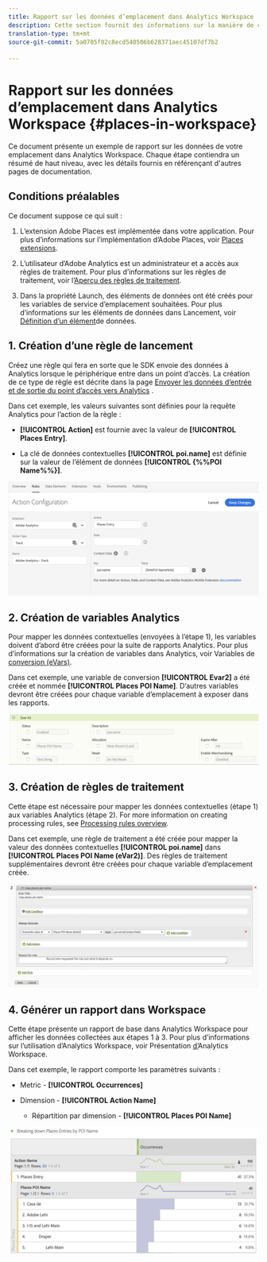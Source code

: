 ```yaml
---
title: Rapport sur les données d’emplacement dans Analytics Workspace
description: Cette section fournit des informations sur la manière de créer des rapports sur les données d’emplacement dans Analytics Workspace.
translation-type: tm+mt
source-git-commit: 5a0705f02c8ecd540506b628371aec45107df7b2

---
```



# Rapport sur les données d’emplacement dans Analytics Workspace {#places-in-workspace}

Ce document présente un exemple de rapport sur les données de votre emplacement dans Analytics Workspace. Chaque étape contiendra un résumé de haut niveau, avec les détails fournis en référençant d'autres pages de documentation.

## Conditions préalables 

Ce document suppose ce qui suit :

1. L’extension Adobe Places est implémentée dans votre application. Pour plus d’informations sur l’implémentation d’Adobe Places, voir [Places extensions](/help/places-ext-aep-sdks/places-extension/places-extension.md).

1. L’utilisateur d’Adobe Analytics est un administrateur et a accès aux règles de traitement. Pour plus d’informations sur les règles de traitement, voir l’[Aperçu des règles de traitement](https://docs.adobe.com/content/help/en/analytics/admin/admin-tools/processing-rules/processing-rules.html).

1. Dans la propriété Launch, des éléments de données ont été créés pour les variables de service d’emplacement souhaitées. Pour plus d’informations sur les éléments de données dans Lancement, voir [Définition d’un élément](/help/use-places-launch-workflow/define-data-elements.md)de données.


## 1. Création d’une règle de lancement

Créez une règle qui fera en sorte que le SDK envoie des données à Analytics lorsque le périphérique entre dans un point d’accès. La création de ce type de règle est décrite dans la page [Envoyer les données d’entrée et de sortie du point d’accès vers Analytics](/help/use-places-with-other-solutions/places-adobe-analytics/use-places-adobe-analytics.md) .

Dans cet exemple, les valeurs suivantes sont définies pour la requête Analytics pour l’action de la règle :

* **[!UICONTROL Action]** est fournie avec la valeur de **[!UICONTROL Places Entry]**.

* La clé de données contextuelles **[!UICONTROL poi.name]** est définie sur la valeur de l’élément de données **[!UICONTROL {%%POI Name%%}]**.

!["définir une action"](/help/assets/pt-setAction.png)

## 2. Création de variables Analytics

Pour mapper les données contextuelles (envoyées à l’étape 1), les variables doivent d’abord être créées pour la suite de rapports Analytics. Pour plus d’informations sur la création de variables dans Analytics, voir Variables de [conversion \(eVars\)](https://docs.adobe.com/content/help/en/analytics/implementation/analytics-basics/ref-conversion-variables-evar.html).

Dans cet exemple, une variable de conversion **[!UICONTROL Evar2]** a été créée et nommée **[!UICONTROL Places POI Name]**. D’autres variables devront être créées pour chaque variable d’emplacement à exposer dans les rapports.

!["création d’une variable d’analyse"](/help/assets/aa-evar.png)

## 3. Création de règles de traitement

Cette étape est nécessaire pour mapper les données contextuelles (étape 1) aux variables Analytics (étape 2). For more information on creating processing rules, see [Processing rules overview](https://docs.adobe.com/content/help/en/analytics/admin/admin-tools/processing-rules/processing-rules.html).

Dans cet exemple, une règle de traitement a été créée pour mapper la valeur des données contextuelles **[!UICONTROL poi.name]** dans **[!UICONTROL Places POI Name \(eVar2\)]**. Des règles de traitement supplémentaires devront être créées pour chaque variable d’emplacement créée.

!["créer une règle de traitement"](/help/assets/aa-processing-rule.png)

## 4. Générer un rapport dans Workspace

Cette étape présente un rapport de base dans Analytics Workspace pour afficher les données collectées aux étapes 1 à 3. Pour plus d’informations sur l’utilisation d’Analytics Workspace, voir Présentation [d’](https://docs.adobe.com/content/help/en/analytics/analyze/analysis-workspace/analysis-workspace-features.html)Analytics Workspace.

Dans cet exemple, le rapport comporte les paramètres suivants :

* Metric - **[!UICONTROL Occurrences]**

* Dimension - **[!UICONTROL Action Name]**

   * Répartition par dimension - **[!UICONTROL Places POI Name]**

!["créer un rapport dans l’espace de travail"](/help/assets/aa-workspace.png)
